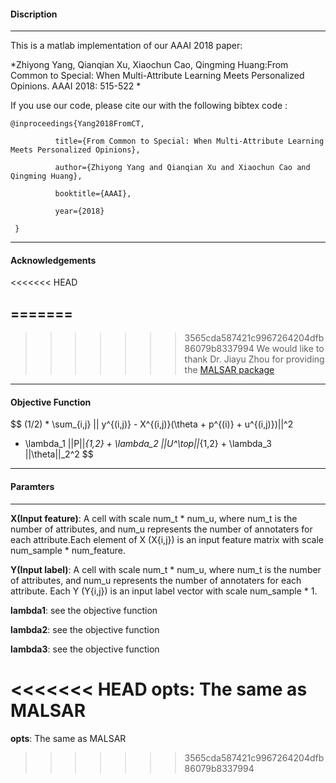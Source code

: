 <script type="text/javascript" src="http://cdn.mathjax.org/mathjax/latest/MathJax.js?config=default"></script>

#### Discription
---
This is a matlab implementation of our AAAI 2018 paper: 

*Zhiyong Yang, Qianqian Xu, Xiaochun Cao, Qingming Huang:From Common to Special: When Multi-Attribute Learning Meets Personalized Opinions. AAAI 2018: 515-522 *

If you use our code, please cite our with the following bibtex code :

    @inproceedings{Yang2018FromCT,

              title={From Common to Special: When Multi-Attribute Learning Meets Personalized Opinions},
 
              author={Zhiyong Yang and Qianqian Xu and Xiaochun Cao and Qingming Huang},
 
              booktitle={AAAI},
 
              year={2018}
 
     }

---

#### Acknowledgements
<<<<<<< HEAD

=======
--- 
>>>>>>> 3565cda587421c9967264204dfb86079b8337994
We would like to thank Dr. Jiayu Zhou for providing the [MALSAR package](https://github.com/jiayuzhou/MALSAR, "MALSAR package") 

---
#### Objective Function

$$  (1/2) * \sum_{i,j} || y^{(i,j)} - X^{(i,j)}(\theta + p^{(i)} + u^{(i,j)})||^2 
+ \lambda_1 ||P||_{1,2} + \lambda_2 ||U^\top||_{1,2} + \lambda_3 ||\theta||_2^2  $$

---
#### Paramters
---




 **X(Input feature)**: A cell with scale num_t \* num_u, where num_t is the number of attributes, and num_u represents the number of annotaters for each attribute.Each element of X (X{i,j}) is an input feature matrix with scale num_sample * num_feature. 
                  
 **Y(Input label)**:  A cell with scale num_t \* num_u, where num_t is the number of attributes, and num_u    represents the number of annotaters for each attribute.
                  Each
                  Y (Y{i,j}) is an input label vector with scale num_sample * 1. 
                  
  **lambda1**:        see the objective function
  
  **lambda2**:        see the objective function 
  
  **lambda3**:        see the objective function
  
<<<<<<< HEAD
  **opts**:            The same as MALSAR
=======
  **opts**:            The same as MALSAR
>>>>>>> 3565cda587421c9967264204dfb86079b8337994
